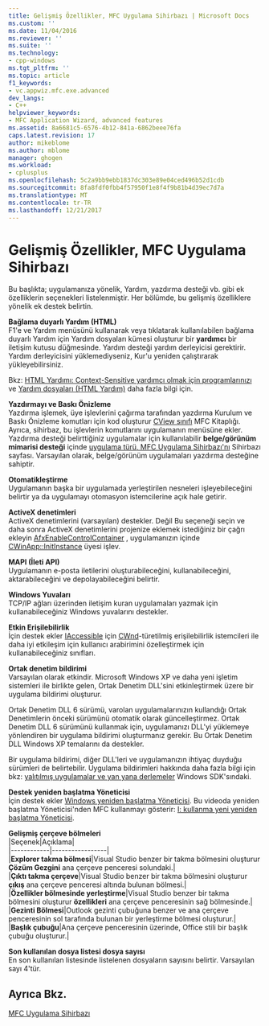 ```yaml
---
title: Gelişmiş Özellikler, MFC Uygulama Sihirbazı | Microsoft Docs
ms.custom: ''
ms.date: 11/04/2016
ms.reviewer: ''
ms.suite: ''
ms.technology:
- cpp-windows
ms.tgt_pltfrm: ''
ms.topic: article
f1_keywords:
- vc.appwiz.mfc.exe.advanced
dev_langs:
- C++
helpviewer_keywords:
- MFC Application Wizard, advanced features
ms.assetid: 8a6681c5-6576-4b12-841a-6862beee76fa
caps.latest.revision: 17
author: mikeblome
ms.author: mblome
manager: ghogen
ms.workload:
- cplusplus
ms.openlocfilehash: 5c2a9bb9ebb1837dc303e89e04ced496b52d1cdb
ms.sourcegitcommit: 8fa8fdf0fbb4f57950f1e8f4f9b81b4d39ec7d7a
ms.translationtype: MT
ms.contentlocale: tr-TR
ms.lasthandoff: 12/21/2017
---
```

# <a name="advanced-features-mfc-application-wizard"></a>Gelişmiş Özellikler, MFC Uygulama Sihirbazı
Bu başlıkta; uygulamanıza yönelik, Yardım, yazdırma desteği vb. gibi ek özelliklerin seçenekleri listelenmiştir. Her bölümde, bu gelişmiş özelliklere yönelik ek destek belirtin.  
  
 **Bağlama duyarlı Yardım (HTML)**  
 F1'e ve Yardım menüsünü kullanarak veya tıklatarak kullanılabilen bağlama duyarlı Yardım için Yardım dosyaları kümesi oluşturur bir **yardımcı** bir iletişim kutusu düğmesinde. Yardım desteği yardım derleyicisi gerektirir. Yardım derleyicisini yüklemediyseniz, Kur'u yeniden çalıştırarak yükleyebilirsiniz.  
  
 Bkz: [HTML Yardımı: Context-Sensitive yardımcı olmak için programlarınızı](../../mfc/html-help-context-sensitive-help-for-your-programs.md) ve [Yardım dosyaları (HTML Yardım)](../../ide/help-files-html-help.md) daha fazla bilgi için.  
  
 **Yazdırmayı ve Baskı Önizleme**  
 Yazdırma işlemek, üye işlevlerini çağırma tarafından yazdırma Kurulum ve Baskı Önizleme komutları için kod oluşturur [CView sınıfı](../../mfc/reference/cview-class.md) MFC Kitaplığı. Ayrıca, sihirbaz, bu işlevlerin komutlarını uygulamanın menüsüne ekler. Yazdırma desteği belirttiğiniz uygulamalar için kullanılabilir **belge/görünüm mimarisi desteği** içinde [uygulama türü, MFC Uygulama Sihirbazı'nı](../../mfc/reference/application-type-mfc-application-wizard.md) Sihirbazı sayfası. Varsayılan olarak, belge/görünüm uygulamaları yazdırma desteğine sahiptir.  
  
 **Otomatikleştirme**  
 Uygulamanın başka bir uygulamada yerleştirilen nesneleri işleyebileceğini belirtir ya da uygulamayı otomasyon istemcilerine açık hale getirir.  
  
 **ActiveX denetimleri**  
 ActiveX denetimlerini (varsayılan) destekler. Değil Bu seçeneği seçin ve daha sonra ActiveX denetimlerini projenize eklemek istediğiniz bir çağrı ekleyin [AfxEnableControlContainer](ole-initialization.md#afxenablecontrolcontainer) , uygulamanızın içinde [CWinApp::InitInstance](../../mfc/reference/cwinapp-class.md#initinstance) üyesi işlev.  
  
 **MAPI (İleti API)**  
 Uygulamanın e-posta iletilerini oluşturabileceğini, kullanabileceğini, aktarabileceğini ve depolayabileceğini belirtir.  
  
 **Windows Yuvaları**  
 TCP/IP ağları üzerinden iletişim kuran uygulamaları yazmak için kullanabileceğiniz Windows yuvalarını destekler.  
  
 **Etkin Erişilebilirlik**  
 İçin destek ekler [IAccessible](http://msdn.microsoft.com/library/windows/desktop/dd318466) için [CWnd](../../mfc/reference/cwnd-class.md)-türetilmiş erişilebilirlik istemcileri ile daha iyi etkileşim için kullanıcı arabirimini özelleştirmek için kullanabileceğiniz sınıfları.  
  
 **Ortak denetim bildirimi**  
 Varsayılan olarak etkindir. Microsoft Windows XP ve daha yeni işletim sistemleri ile birlikte gelen, Ortak Denetim DLL'sini etkinleştirmek üzere bir uygulama bildirimi oluşturur.  
  
 Ortak Denetim DLL 6 sürümü, varolan uygulamalarınızın kullandığı Ortak Denetimlerin önceki sürümünü otomatik olarak güncelleştirmez. Ortak Denetim DLL 6 sürümünü kullanmak için, uygulamanızı DLL'yi yüklemeye yönlendiren bir uygulama bildirimi oluşturmanız gerekir. Bu Ortak Denetim DLL Windows XP temalarını da destekler.  
  
 Bir uygulama bildirimi, diğer DLL'leri ve uygulamanızın ihtiyaç duyduğu sürümleri de belirtebilir. Uygulama bildirimleri hakkında daha fazla bilgi için bkz: [yalıtılmış uygulamalar ve yan yana derlemeler](http://msdn.microsoft.com/library/dd408052) Windows SDK'sındaki.  
  
 **Destek yeniden başlatma Yöneticisi**  
 İçin destek ekler [Windows yeniden başlatma Yöneticisi](http://msdn.microsoft.com/library/windows/desktop/aa373680\(v=vs.85\).aspx). Bu videoda yeniden başlatma Yöneticisi'nden MFC kullanmayı gösterir: [I: kullanma yeni yeniden başlatma Yöneticisi](http://msdn.microsoft.com/vstudio/ee886407).  
  
 **Gelişmiş çerçeve bölmeleri**  
 |Seçenek|Açıklama|  
|------------|-----------------|  
|**Explorer takma bölmesi**|Visual Studio benzer bir takma bölmesini oluşturur **Çözüm Gezgini** ana çerçeve penceresi solundaki.|  
|**Çıktı takma çerçeve**|Visual Studio benzer bir takma bölmesini oluşturur **çıkış** ana çerçeve penceresi altında bulunan bölmesi.|  
|**Özellikler bölmesinde yerleştirme**|Visual Studio benzer bir takma bölmesini oluşturur **özellikleri** ana çerçeve penceresinin sağ bölmesinde.|  
|**Gezinti Bölmesi**|Outlook gezinti çubuğuna benzer ve ana çerçeve penceresinin sol tarafında bulunan bir yerleştirme bölmesi oluşturur.|  
|**Başlık çubuğu**|Ana çerçeve penceresinin üzerinde, Office stili bir başlık çubuğu oluşturur.|  
  
 **Son kullanılan dosya listesi dosya sayısı**  
 En son kullanılan listesinde listelenen dosyaların sayısını belirtir. Varsayılan sayı 4'tür.  
  
## <a name="see-also"></a>Ayrıca Bkz.  
 [MFC Uygulama Sihirbazı](../../mfc/reference/mfc-application-wizard.md)

